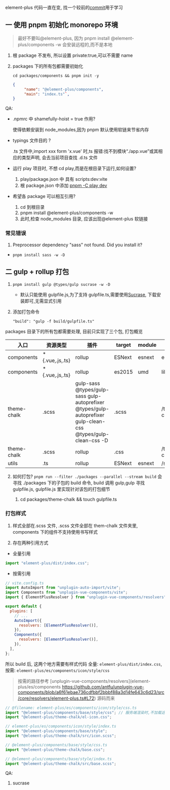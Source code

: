 element-plus 代码一直在变, 找一个较前的[commit](https://github.com/element-plus/element-plus/tree/7a9c6f38d7d4a1c434839daf3bb77856a5850547)用于学习

## 一 使用 pnpm 初始化 monorepo 环境

> 最好不要叫@element-plus, 因为 pnpm install @element-plus/components -w 会安装远程的,而不是本地

1. 根 package 不发布, 所以设置 private:true,可以不需要 name
2. packages 下的所有包都需要初始化

   `cd packages/components && pnpm init -y`

   ```json
   {
        "name": "@element-plus/components",
        "main": "index.ts"`,
   }

   ```

QA:

- .npmrc 中 shamefully-hoist = true 作用?

  使得依赖安装到 node_modules,因为 pnpm 默认使用软链来节省内存

- typings 文件目的 ?

  .ts 文件中,import xxx form 'x.vue' 时,ts 报错:找不到模块“./app.vue”或其相应的类型声明, 会去当前项目查找 .d.ts 文件

- 运行 play 项目时, 不想 cd play,而是在根目录下运行,如何设置?

  1.  play/package.json 中 具有 scripts:dev:vite
  2.  根 package.json 中添加 [pnpm -C play dev](https://www.pnpm.cn/pnpm-cli)

- 希望各 package 可以相互引用?
  1.  cd 到根目录
  2.  pnpm install @element-plus/components -w
  3.  此时,检查 node_modules 目录, 应该出现@element-plus 软链接

### 常见错误

1. Preprocessor dependency "sass" not found. Did you install it?

- `pnpm install sass -w -D`

## 二 gulp + rollup 打包

1. `pnpm install gulp @types/gulp sucrase -w -D`

   - 默认只能使用 gulpfile.js,为了支持 gulpfile.ts,需要使用[Sucrase](https://www.npmjs.com/package/sucrase), 下载安装即可,无需显式引用

2. 添加打包命令

   `"build": "gulp -f build/gulpfile.ts"`

packages 目录下的所有包都需要处理, 目前只实现了三个包, 打包概览

| 入口        | 资源类型         | 插件                                                                                                          | target | module | 出口                    |
| ----------- | ---------------- | ------------------------------------------------------------------------------------------------------------- | ------ | ------ | ----------------------- |
| components  | \*{.vue,.js,.ts} | rollup                                                                                                        | ESNext | esnext | es                      |
| components  | \*{.vue,.js,.ts} | rollup                                                                                                        | es2015 | umd    | lib                     |
| theme-chalk | .scss            | gulp-sass @types/gulp-sass gulp-autoprefixer @types/gulp-autoprefixer gulp-clean-css @types/gulp-clean-css -D | .scss  |        | /theme-chalk/index.scss |
| theme-chalk | .scss            | rollup                                                                                                        | .css   |        | /theme-chalk/css.css    |
| utils       | .ts              | rollup                                                                                                        | ESNext | esnext | /shared/index.js        |

2. 如何打包?
   `pnpm run --filter ./packages --parallel --stream build` 会寻找 ./packages 下的子包的 build 命令, build 调用 gulp,gulp 寻找 gulpfile.js, gulpfile.js 里实现针对该包的打包细节

   1. cd packages/theme-chalk && touch gulpfile.ts

### 打包样式

1. 样式全部在.scss 文件, .scss 文件全部在 them-chalk 文件夹里, components 下的组件不支持使用<style></style>书写样式

2. 存在两种引用方式

- 全量引用

```js
import "element-plus/dist/index.css";
```

- 按需引用

```js
// vite.config.ts
import AutoImport from "unplugin-auto-import/vite";
import Components from "unplugin-vue-components/vite";
import { ElementPlusResolver } from "unplugin-vue-components/resolvers";

export default {
  plugins: [
    // ...
    AutoImport({
      resolvers: [ElementPlusResolver()],
    }),
    Components({
      resolvers: [ElementPlusResolver()],
    }),
  ],
};
```

所以 build 后, 这两个地方需要有样式代码
全量: `element-plus/dist/index.css`,
按需: `element-plus/es/components/icon/style/css`

> 按需的路径参考 [unplugin-vue-components/resolvers](element-plus/es/components https://github.com/antfu/unplugin-vue-components/blob/a6f61ebae736cdfbbf2bbbf88a3d14fe643c6d23/src/core/resolvers/element-plus.ts#L72) 源码而来

```js
// @filename: element-plus/es/components/icon/style/css.ts
import "@element-plus/components/base/style/css"; // 服务端渲染时,不加载这个文件
import "@element-plus/theme-chalk/el-icon.css";

// element-plus/es/components/icon/style/index.ts
import "@element-plus/components/base/style";
import "@element-plus/theme-chalk/src/icon.scss";

// @element-plus/components/base/style/css.ts
import "@element-plus/theme-chalk/base.css";

// @element-plus/components/base/style/index.ts
import "@element-plus/theme-chalk/src/base.scss";
```

QA:

1. sucrase

